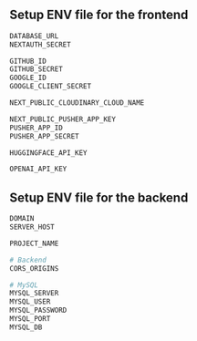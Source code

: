 ## Setup ENV file for the frontend

```js
DATABASE_URL
NEXTAUTH_SECRET

GITHUB_ID
GITHUB_SECRET
GOOGLE_ID
GOOGLE_CLIENT_SECRET

NEXT_PUBLIC_CLOUDINARY_CLOUD_NAME

NEXT_PUBLIC_PUSHER_APP_KEY
PUSHER_APP_ID
PUSHER_APP_SECRET

HUGGINGFACE_API_KEY

OPENAI_API_KEY
```

## Setup ENV file for the backend
```python
DOMAIN
SERVER_HOST

PROJECT_NAME

# Backend
CORS_ORIGINS

# MySQL
MYSQL_SERVER
MYSQL_USER
MYSQL_PASSWORD
MYSQL_PORT
MYSQL_DB
```
